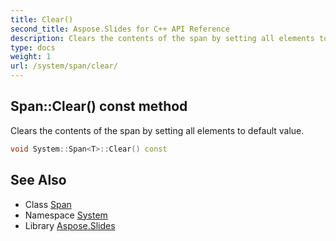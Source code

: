 ```yaml
---
title: Clear()
second_title: Aspose.Slides for C++ API Reference
description: Clears the contents of the span by setting all elements to default value.
type: docs
weight: 1
url: /system/span/clear/
---
```

## Span::Clear() const method


Clears the contents of the span by setting all elements to default value.

```cpp
void System::Span<T>::Clear() const
```

## See Also

* Class [Span](../)
* Namespace [System](../../)
* Library [Aspose.Slides](../../../)